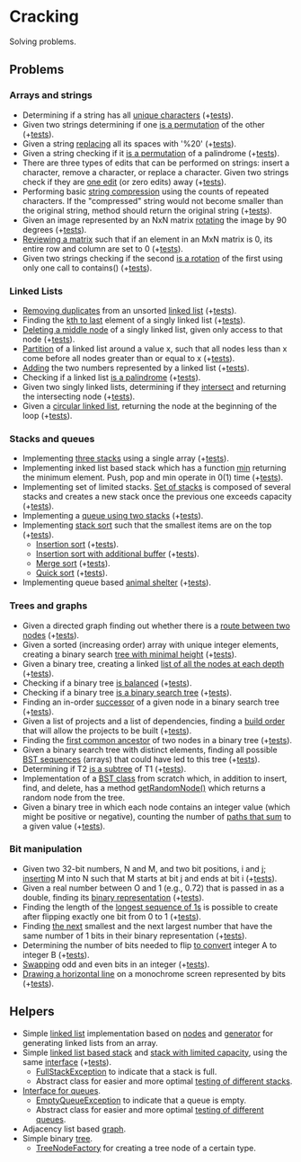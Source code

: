 # Cracking
Solving problems.

## Problems
### Arrays and strings
- Determining if a string has all [unique characters](https://github.com/xenoteo/Cracking/blob/master/src/main/java/com/xenoteo/arraysAndStrings/uniqueCharsInString/Solution.java) (+[tests](https://github.com/xenoteo/Cracking/blob/master/src/test/java/com/xenoteo/arraysAndStrings/uniqueCharsInString/SolutionTest.java)).
- Given two strings determining if one [is a permutation](https://github.com/xenoteo/Cracking/blob/master/src/main/java/com/xenoteo/arraysAndStrings/stringPermutation/Solution.java) of the other (+[tests](https://github.com/xenoteo/Cracking/blob/master/src/test/java/com/xenoteo/arraysAndStrings/stringPermutation/SolutionTest.java)).
- Given a string [replacing](https://github.com/xenoteo/Cracking/blob/master/src/main/java/com/xenoteo/arraysAndStrings/URLify/Solution.java) all its spaces with '%20' (+[tests](https://github.com/xenoteo/Cracking/blob/master/src/test/java/com/xenoteo/arraysAndStrings/URLify/SolutionTest.java)).
- Given a string checking if it [is a permutation](https://github.com/xenoteo/Cracking/blob/master/src/main/java/com/xenoteo/arraysAndStrings/palindromePermutation/Solution.java) of a palindrome (+[tests](https://github.com/xenoteo/Cracking/blob/master/src/test/java/com/xenoteo/arraysAndStrings/palindromePermutation/SolutionTest.java)).
- There are three types of edits that can be performed on strings: insert a character, remove a character, or replace a character. Given two strings check if they are [one edit](https://github.com/xenoteo/Cracking/blob/master/src/main/java/com/xenoteo/arraysAndStrings/oneAway/Solution.java) (or zero edits) away (+[tests](https://github.com/xenoteo/Cracking/blob/master/src/test/java/com/xenoteo/arraysAndStrings/oneAway/SolutionTest.java)).
- Performing basic [string compression](https://github.com/xenoteo/Cracking/blob/master/src/main/java/com/xenoteo/arraysAndStrings/stringCompression/Solution.java) using the counts of repeated characters. If the "compressed" string would not become smaller than the original string, method should return the original string (+[tests](https://github.com/xenoteo/Cracking/blob/master/src/test/java/com/xenoteo/arraysAndStrings/stringCompression/SolutionTest.java)).
- Given an image represented by an NxN matrix [rotating](https://github.com/xenoteo/Cracking/blob/master/src/main/java/com/xenoteo/arraysAndStrings/matrixRotation/Solution.java) the image by 90 degrees (+[tests](https://github.com/xenoteo/Cracking/blob/master/src/test/java/com/xenoteo/arraysAndStrings/matrixRotation/SolutionTest.java)).
- [Reviewing a matrix](https://github.com/xenoteo/Cracking/blob/master/src/main/java/com/xenoteo/arraysAndStrings/zeroMatrix/Solution.java) such that if an element in an MxN matrix is 0, its entire row and column are set to 0 (+[tests](https://github.com/xenoteo/Cracking/blob/master/src/test/java/com/xenoteo/arraysAndStrings/zeroMatrix/SolutionTest.java)).
- Given two strings checking if the second [is a rotation](https://github.com/xenoteo/Cracking/blob/master/src/main/java/com/xenoteo/arraysAndStrings/stringRotation/Solution.java) of the first using only one call to contains() (+[tests](https://github.com/xenoteo/Cracking/blob/master/src/test/java/com/xenoteo/arraysAndStrings/stringRotation/SolutionTest.java)).
### Linked Lists
- [Removing duplicates](https://github.com/xenoteo/Cracking/blob/master/src/main/java/com/xenoteo/linkedLists/duplicatesRemoving/Solution.java) from an unsorted [linked list](https://github.com/xenoteo/Cracking/tree/master/src/main/java/com/xenoteo/helpers/linkedList) (+[tests](https://github.com/xenoteo/Cracking/blob/master/src/test/java/com/xenoteo/linkedLists/duplicatesRemoving/SolutionTest.java)).
- Finding the [kth to last](https://github.com/xenoteo/Cracking/blob/master/src/main/java/com/xenoteo/linkedLists/kthToLast/Solution.java) element of a singly linked list (+[tests](https://github.com/xenoteo/Cracking/blob/master/src/test/java/com/xenoteo/linkedLists/kthToLast/SolutionTest.java)).
- [Deleting a middle node](https://github.com/xenoteo/Cracking/blob/master/src/main/java/com/xenoteo/linkedLists/nodeRemoving/Solution.java) of a singly linked list, given only access to that node (+[tests](https://github.com/xenoteo/Cracking/blob/master/src/test/java/com/xenoteo/linkedLists/nodeRemoving/SolutionTest.java)).
- [Partition](https://github.com/xenoteo/Cracking/blob/master/src/main/java/com/xenoteo/linkedLists/partition/Solution.java) of a linked list around a value x, such that all nodes less than x come before all nodes greater than or equal to x (+[tests](https://github.com/xenoteo/Cracking/blob/master/src/test/java/com/xenoteo/linkedLists/partition/SolutionTest.java)).
- [Adding](https://github.com/xenoteo/Cracking/tree/master/src/main/java/com/xenoteo/linkedLists/sum) the two numbers represented by a linked list (+[tests](https://github.com/xenoteo/Cracking/blob/master/src/test/java/com/xenoteo/linkedLists/sum/SolutionTest.java)).
- Checking if a linked list [is a palindrome](https://github.com/xenoteo/Cracking/blob/master/src/main/java/com/xenoteo/linkedLists/palindrome/Solution.java) (+[tests](https://github.com/xenoteo/Cracking/blob/master/src/test/java/com/xenoteo/linkedLists/palindrome/SolutionTest.java)).
- Given two singly linked lists, determining if they [intersect](https://github.com/xenoteo/Cracking/blob/master/src/main/java/com/xenoteo/linkedLists/intersection/Solution.java) and returning the intersecting node (+[tests](https://github.com/xenoteo/Cracking/blob/master/src/test/java/com/xenoteo/linkedLists/intersection/SolutionTest.java)).
- Given a [circular linked list](https://github.com/xenoteo/Cracking/blob/master/src/main/java/com/xenoteo/linkedLists/loopDetection/Solution.java), returning the node at the beginning of the loop (+[tests](https://github.com/xenoteo/Cracking/blob/master/src/test/java/com/xenoteo/linkedLists/loopDetection/SolutionTest.java)).
### Stacks and queues
- Implementing [three stacks](https://github.com/xenoteo/Cracking/blob/master/src/main/java/com/xenoteo/stacksAndQueues/threeInOne/Stack.java) using a single array (+[tests](https://github.com/xenoteo/Cracking/blob/master/src/test/java/com/xenoteo/stacksAndQueues/threeInOne/StackTest.java)).
- Implementing inked list based stack which has a function [min](https://github.com/xenoteo/Cracking/blob/master/src/main/java/com/xenoteo/stacksAndQueues/stackMin/Stack.java) returning the minimum element. Push, pop and min operate in 0(1) time (+[tests](https://github.com/xenoteo/Cracking/blob/master/src/test/java/com/xenoteo/stacksAndQueues/stackMin/StackTest.java)).
- Implementing set of limited stacks. [Set of stacks](https://github.com/xenoteo/Cracking/tree/master/src/main/java/com/xenoteo/stacksAndQueues/stackOfPlates) is composed of several stacks and creates a new stack once the previous one exceeds capacity (+[tests](https://github.com/xenoteo/Cracking/tree/master/src/test/java/com/xenoteo/stacksAndQueues/stackOfPLates)).
- Implementing a [queue using two stacks](https://github.com/xenoteo/Cracking/blob/master/src/main/java/com/xenoteo/stacksAndQueues/queueViaStacks/Queue.java) (+[tests](https://github.com/xenoteo/Cracking/blob/master/src/test/java/com/xenoteo/stacksAndQueues/queueViaStacks/QueueTest.java)).
- Implementing [stack sort](https://github.com/xenoteo/Cracking/tree/master/src/main/java/com/xenoteo/stacksAndQueues/stackSort) such that the smallest items are on the top (+[tests](https://github.com/xenoteo/Cracking/blob/master/src/test/java/com/xenoteo/stacksAndQueues/stackSort/SortTest.java)).
  - [Insertion sort](https://github.com/xenoteo/Cracking/blob/master/src/main/java/com/xenoteo/stacksAndQueues/stackSort/InsertionSort.java) (+[tests](https://github.com/xenoteo/Cracking/blob/master/src/test/java/com/xenoteo/stacksAndQueues/stackSort/InsertionSortTest.java)).
  - [Insertion sort with additional buffer](https://github.com/xenoteo/Cracking/blob/master/src/main/java/com/xenoteo/stacksAndQueues/stackSort/InsertionSortWithBuff.java) (+[tests](https://github.com/xenoteo/Cracking/blob/master/src/test/java/com/xenoteo/stacksAndQueues/stackSort/InsertionSortWithBuffTest.java)).
  - [Merge sort](https://github.com/xenoteo/Cracking/blob/master/src/main/java/com/xenoteo/stacksAndQueues/stackSort/MergeSort.java) (+[tests](https://github.com/xenoteo/Cracking/blob/master/src/test/java/com/xenoteo/stacksAndQueues/stackSort/MergeSortTest.java)).
  - [Quick sort](https://github.com/xenoteo/Cracking/blob/master/src/main/java/com/xenoteo/stacksAndQueues/stackSort/QuickSort.java) (+[tests](https://github.com/xenoteo/Cracking/blob/master/src/test/java/com/xenoteo/stacksAndQueues/stackSort/QuickSortTest.java)).
- Implementing queue based [animal shelter](https://github.com/xenoteo/Cracking/blob/master/src/main/java/com/xenoteo/stacksAndQueues/animalShelter/AnimalShelter.java) (+[tests](https://github.com/xenoteo/Cracking/blob/master/src/test/java/com/xenoteo/stacksAndQueues/animalShelter/AnimalShelterTest.java)).
### Trees and graphs
- Given a directed graph finding out whether there is a [route between two nodes](https://github.com/xenoteo/Cracking/blob/master/src/main/java/com/xenoteo/treesAndGraphs/routeBetweenNodes/Solution.java) (+[tests](https://github.com/xenoteo/Cracking/blob/master/src/test/java/com/xenoteo/treesAndGraphs/routeBetweenNodes/SolutionTest.java)).
- Given a sorted (increasing order) array with unique integer elements, creating a binary search [tree with minimal height](https://github.com/xenoteo/Cracking/blob/master/src/main/java/com/xenoteo/treesAndGraphs/minimalTree/Solution.java) (+[tests](https://github.com/xenoteo/Cracking/blob/master/src/test/java/com/xenoteo/treesAndGraphs/minimalTree/SolutionTest.java)).
- Given a binary tree, creating a linked [list of all the nodes at each depth](https://github.com/xenoteo/Cracking/blob/master/src/main/java/com/xenoteo/treesAndGraphs/listOfDepths/Solution.java) (+[tests](https://github.com/xenoteo/Cracking/blob/master/src/test/java/com/xenoteo/treesAndGraphs/listOfDepths/SolutionTest.java)).
- Checking if a binary tree [is balanced](https://github.com/xenoteo/Cracking/blob/master/src/main/java/com/xenoteo/treesAndGraphs/checkBalanced/Solution.java) (+[tests](https://github.com/xenoteo/Cracking/blob/master/src/test/java/com/xenoteo/treesAndGraphs/checkBalanced/SolutionTest.java)).
- Checking if a binary tree [is a binary search tree](https://github.com/xenoteo/Cracking/blob/master/src/main/java/com/xenoteo/treesAndGraphs/validateBST/Solution.java) (+[tests](https://github.com/xenoteo/Cracking/blob/master/src/test/java/com/xenoteo/treesAndGraphs/validateBST/SolutionTest.java)).
- Finding an in-order [successor](https://github.com/xenoteo/Cracking/blob/master/src/main/java/com/xenoteo/treesAndGraphs/successor/Solution.java) of a given node in a binary search tree (+[tests](https://github.com/xenoteo/Cracking/blob/master/src/test/java/com/xenoteo/treesAndGraphs/successor/SolutionTest.java)).
- Given a list of projects and a list of dependencies, finding a [build order](https://github.com/xenoteo/Cracking/blob/master/src/main/java/com/xenoteo/treesAndGraphs/buildOrder/Solution.java) that will allow the projects to be built (+[tests](https://github.com/xenoteo/Cracking/blob/master/src/test/java/com/xenoteo/treesAndGraphs/buildOrder/SolutionTest.java)).
- Finding the [first common ancestor](https://github.com/xenoteo/Cracking/tree/master/src/main/java/com/xenoteo/treesAndGraphs/firstCommonAncestor) of two nodes in a binary tree (+[tests](https://github.com/xenoteo/Cracking/blob/master/src/test/java/com/xenoteo/treesAndGraphs/firstCommonAncestor/ISolutionTest.java)).
- Given a binary search tree with distinct elements, finding all possible [BST sequences](https://github.com/xenoteo/Cracking/blob/master/src/main/java/com/xenoteo/treesAndGraphs/BSTsequences/Solution.java) (arrays) that could have led to this tree (+[tests](https://github.com/xenoteo/Cracking/blob/master/src/test/java/com/xenoteo/treesAndGraphs/BSTsequences/SolutionTest.java)).
- Determining if T2 [is a subtree](https://github.com/xenoteo/Cracking/blob/master/src/main/java/com/xenoteo/treesAndGraphs/checkSubtree/Solution.java) of T1 (+[tests](https://github.com/xenoteo/Cracking/blob/master/src/test/java/com/xenoteo/treesAndGraphs/checkSubtree/SolutionTest.java)).
- Implementation of a [BST class](https://github.com/xenoteo/Cracking/blob/master/src/main/java/com/xenoteo/treesAndGraphs/randomNode/BSTBase/IBSTNode.java) from scratch which, in addition to insert, find, and delete, has a method [getRandomNode()](https://github.com/xenoteo/Cracking/tree/master/src/main/java/com/xenoteo/treesAndGraphs/randomNode) which returns a random node from the tree.
- Given a binary tree in which each node contains an integer value (which might be positive or negative), counting the number of [paths that sum](https://github.com/xenoteo/Cracking/blob/master/src/main/java/com/xenoteo/treesAndGraphs/pathWithSum/Solution.java) to a given value (+[tests](https://github.com/xenoteo/Cracking/blob/master/src/test/java/com/xenoteo/treesAndGraphs/pathWithSum/SolutionTest.java)).
### Bit manipulation
- Given two 32-bit numbers, N and M, and two bit positions, i and j; [inserting](https://github.com/xenoteo/Cracking/blob/master/src/main/java/com/xenoteo/bitManipulation/insertion/Solution.java) M into N such that M starts at bit j and ends at bit i (+[tests](https://github.com/xenoteo/Cracking/blob/master/src/test/java/com/xenoteo/bitManipulation/insertion/SolutionTest.java)).
- Given a real number between O and 1 (e.g., 0.72) that is passed in as a double, finding its [binary representation](https://github.com/xenoteo/Cracking/blob/master/src/main/java/com/xenoteo/bitManipulation/binaryToString/Solution.java) (+[tests](https://github.com/xenoteo/Cracking/blob/master/src/test/java/com/xenoteo/bitManipulation/binaryToString/SolutionTest.java)).
- Finding the length of the [longest sequence of 1s](https://github.com/xenoteo/Cracking/blob/master/src/main/java/com/xenoteo/bitManipulation/flipBitToWin/Solution.java) is possible to create after flipping exactly one bit from 0 to 1 (+[tests](https://github.com/xenoteo/Cracking/blob/master/src/test/java/com/xenoteo/bitManipulation/flipBitToWin/SolutionTest.java)).
- Finding [the next](https://github.com/xenoteo/Cracking/blob/master/src/main/java/com/xenoteo/bitManipulation/nextNumber/Solution.java) smallest and the next largest number that have the same number of 1 bits in their binary representation (+[tests](https://github.com/xenoteo/Cracking/blob/master/src/test/java/com/xenoteo/bitManipulation/nextNumber/SolutionTest.java)).
- Determining the number of bits needed to flip [to convert](https://github.com/xenoteo/Cracking/blob/master/src/main/java/com/xenoteo/bitManipulation/conversion/Solution.java) integer A to integer B (+[tests](https://github.com/xenoteo/Cracking/blob/master/src/test/java/com/xenoteo/bitManipulation/conversion/SolutionTest.java)).
- [Swapping](https://github.com/xenoteo/Cracking/blob/master/src/main/java/com/xenoteo/bitManipulation/pairwiseSwap/Solution.java) odd and even bits in an integer (+[tests](https://github.com/xenoteo/Cracking/blob/master/src/test/java/com/xenoteo/bitManipulation/pairwiseSwap/SolutionTest.java)).
- [Drawing a horizontal line](https://github.com/xenoteo/Cracking/blob/master/src/main/java/com/xenoteo/bitManipulation/drawLine/Solution.java) on a monochrome screen represented by bits (+[tests](https://github.com/xenoteo/Cracking/blob/master/src/test/java/com/xenoteo/bitManipulation/drawLine/SolutionTest.java)).
## Helpers
- Simple [linked list](https://github.com/xenoteo/Cracking/blob/master/src/main/java/com/xenoteo/helpers/linkedList/List.java) implementation based on [nodes](https://github.com/xenoteo/Cracking/blob/master/src/main/java/com/xenoteo/helpers/linkedList/Node.java) and [generator](https://github.com/xenoteo/Cracking/blob/master/src/main/java/com/xenoteo/helpers/linkedList/ListGenerator.java) for generating linked lists from an array.
- Simple [linked list based stack](https://github.com/xenoteo/Cracking/blob/master/src/main/java/com/xenoteo/helpers/stack/Stack.java) and [stack with limited capacity](https://github.com/xenoteo/Cracking/blob/master/src/main/java/com/xenoteo/helpers/stack/StackLimited.java), using the same [interface](https://github.com/xenoteo/Cracking/blob/master/src/main/java/com/xenoteo/helpers/stack/IStack.java) (+[tests](https://github.com/xenoteo/Cracking/tree/master/src/test/java/com/xenoteo/helpers/stack)).
  - [FullStackException](https://github.com/xenoteo/Cracking/blob/master/src/main/java/com/xenoteo/helpers/fullStackException/FullStackException.java) to indicate that a stack is full.
  - Abstract class for easier and more optimal [testing of different stacks](https://github.com/xenoteo/Cracking/blob/master/src/test/java/com/xenoteo/helpers/stack/IStackTest.java).
- [Interface for queues](https://github.com/xenoteo/Cracking/tree/master/src/main/java/com/xenoteo/helpers/queue/IQueue.java).
  - [EmptyQueueException](https://github.com/xenoteo/Cracking/blob/master/src/main/java/com/xenoteo/helpers/emptyQueueException/EmptyQueueException.java) to indicate that a queue is empty.
  - Abstract class for easier and more optimal [testing of different queues](https://github.com/xenoteo/Cracking/blob/master/src/test/java/com/xenoteo/helpers/queue/IQueueTest.java).
- Adjacency list based [graph](https://github.com/xenoteo/Cracking/tree/master/src/main/java/com/xenoteo/helpers/graph).
- Simple binary [tree](https://github.com/xenoteo/Cracking/tree/master/src/main/java/com/xenoteo/helpers/tree).
  - [TreeNodeFactory](https://github.com/xenoteo/Cracking/blob/master/src/main/java/com/xenoteo/helpers/tree/TreeNodeFactory.java) for creating a tree node of a certain type.
